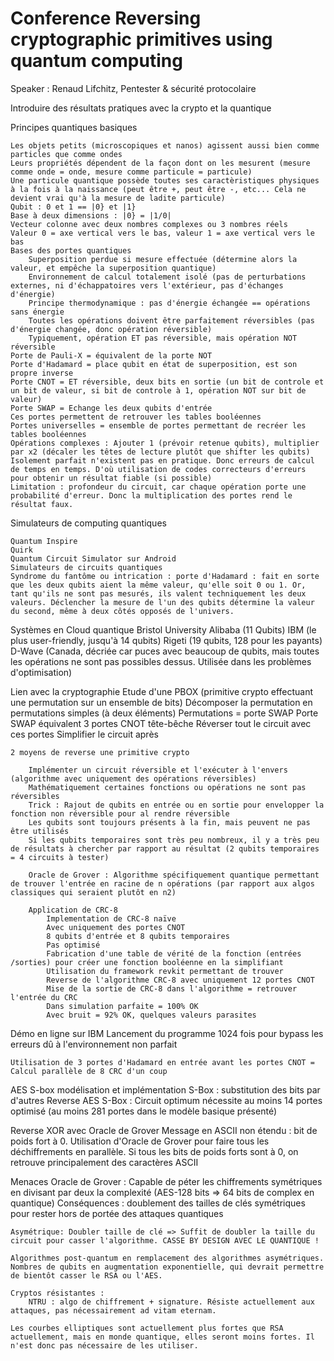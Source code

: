 # Conference Reversing cryptographic primitives using quantum computing

Speaker : Renaud Lifchitz, Pentester & sécurité protocolaire 

Introduire des résultats pratiques avec la crypto et la quantique

Principes quantiques basiques

	Les objets petits (microscopiques et nanos) agissent aussi bien comme particles que comme ondes 
	Leurs propriétés dépendent de la façon dont on les mesurent (mesure comme onde = onde, mesure comme particule = particule)
	Une particule quantique possède toutes ses caractèristiques physiques à la fois à la naissance (peut être +, peut être -, etc... Cela ne devient vrai qu'à la mesure de ladite particule)
	Qubit : 0 et 1 == |0} et |1}
	Base à deux dimensions : |0} = |1/0|
	Vecteur colonne avec deux nombres complexes ou 3 nombres réels
	Valeur 0 = axe vertical vers le bas, valeur 1 = axe vertical vers le bas
	Bases des portes quantiques
		Superposition perdue si mesure effectuée (détermine alors la valeur, et empêche la superposition quantique)
		Environnement de calcul totalement isolé (pas de perturbations externes, ni d'échappatoires vers l'extérieur, pas d'échanges d'énergie)
		Principe thermodynamique : pas d'énergie échangée == opérations sans énergie
		Toutes les opérations doivent être parfaitement réversibles (pas d'énergie changée, donc opération réversible)
		Typiquement, opération ET pas réversible, mais opération NOT réversible
	Porte de Pauli-X = équivalent de la porte NOT
	Porte d'Hadamard = place qubit en état de superposition, est son propre inverse
	Porte CNOT = ET réversible, deux bits en sortie (un bit de controle et un bit de valeur, si bit de controle à 1, opération NOT sur bit de valeur)
	Porte SWAP = Echange les deux qubits d'entrée
	Ces portes permettent de retrouver les tables booléennes
	Portes universelles = ensemble de portes permettant de recréer les tables booléennes
	Opérations complexes : Ajouter 1 (prévoir retenue qubits), multiplier par x2 (décaler les têtes de lecture plutôt que shifter les qubits)
	Isolement parfait n'existent pas en pratique. Donc erreurs de calcul de temps en temps. D'où utilisation de codes correcteurs d'erreurs pour obtenir un résultat fiable (si possible)
	Limitation : profondeur du circuit, car chaque opération porte une probabilité d'erreur. Donc la multiplication des portes rend le résultat faux.


Simulateurs de computing quantiques

	Quantum Inspire
	Quirk
	Quantum Circuit Simulator sur Android
	Simulateurs de circuits quantiques 
	Syndrome du fantôme ou intrication : porte d'Hadamard : fait en sorte que les deux qubits aient la même valeur, qu'elle soit 0 ou 1. Or, tant qu'ils ne sont pas mesurés, ils valent techniquement les deux valeurs. Déclencher la mesure de l'un des qubits détermine la valeur du second, même à deux côtés opposés de l'univers.

Systèmes en Cloud quantique
	Bristol University
	Alibaba (11 Qubits)
	IBM (le plus user-friendly, jusqu'à 14 qubits)
	Rigeti (19 qubits, 128 pour les payants)
	D-Wave (Canada, décriée car puces avec beaucoup de qubits, mais toutes les opérations ne sont pas possibles dessus. Utilisée dans les problèmes d'optimisation)
	
Lien avec la cryptographie
	Etude d'une PBOX (primitive crypto effectuant une permutation sur un ensemble de bits)
	Décomposer la permutation en permutations simples (à deux éléments)
	Permutations = porte SWAP
	Porte SWAP équivalent 3 portes CNOT tête-bêche
	Réverser tout le circuit avec ces portes
	Simplifier le circuit après

	2 moyens de reverse une primitive crypto

		Implémenter un circuit réversible et l'exécuter à l'envers (algorithme avec uniquement des opérations réversibles)
		Mathématiquement certaines fonctions ou opérations ne sont pas réversibles
		Trick : Rajout de qubits en entrée ou en sortie pour envelopper la fonction non réversible pour al rendre réversible
		Les qubits sont toujours présents à la fin, mais peuvent ne pas être utilisés
		Si les qubits temporaires sont très peu nombreux, il y a très peu de résultats à chercher par rapport au résultat (2 qubits temporaires = 4 circuits à tester)

		Oracle de Grover : Algorithme spécifiquement quantique permettant de trouver l'entrée en racine de n opérations (par rapport aux algos classiques qui seraient plutôt en n2)
		
		Application de CRC-8
			Implementation de CRC-8 naïve
			Avec uniquement des portes CNOT
			8 qubits d'entrée et 8 qubits temporaires 
			Pas optimisé
			Fabrication d'une table de vérité de la fonction (entrées /sorties) pour créer une fonction booléenne en la simplifiant
			Utilisation du framework revkit permettant de trouver 
			Reverse de l'algorithme CRC-8 avec uniquement 12 portes CNOT
			Mise de la sortie de CRC-8 dans l'algorithme = retrouver l'entrée du CRC
			Dans simulation parfaite = 100% OK
			Avec bruit = 92% OK, quelques valeurs parasites

Démo en ligne sur IBM
	Lancement du programme 1024 fois pour bypass les erreurs dû à l'environnement non parfait

	Utilisation de 3 portes d'Hadamard en entrée avant les portes CNOT = Calcul parallèle de 8 CRC d'un coup

AES S-box modélisation et implémentation
	S-Box : substitution des bits par d'autres
	Reverse AES S-Box : Circuit optimum nécessite au moins 14 portes optimisé (au moins 281 portes dans le modèle basique présenté)

Reverse XOR avec Oracle de Grover
	Message en ASCII non étendu : bit de poids fort à 0. Utilisation d'Oracle de Grover pour faire tous les déchiffrements en parallèle. Si tous les bits de poids forts sont à 0, on retrouve principalement des caractères ASCII

Menaces
	Oracle de Grover : Capable de péter les chiffrements symétriques en divisant par deux la complexité (AES-128 bits => 64 bits de complex en quantique)
	Conséquences : doublement des tailles de clés symétriques pour rester hors de portée des attaques quantiques

	Asymétrique: Doubler taille de clé => Suffit de doubler la taille du circuit pour casser l'algorithme. CASSE BY DESIGN AVEC LE QUANTIQUE !

	Algorithmes post-quantum en remplacement des algorithmes asymétriques. Nombres de qubits en augmentation exponentielle, qui devrait permettre de bientôt casser le RSA ou l'AES.

	Cryptos résistantes :
		NTRU : algo de chiffrement + signature. Résiste actuellement aux attaques, pas nécessairement ad vitam eternam.

	Les courbes elliptiques sont actuellement plus fortes que RSA actuellement, mais en monde quantique, elles seront moins fortes. Il n'est donc pas nécessaire de les utiliser.
